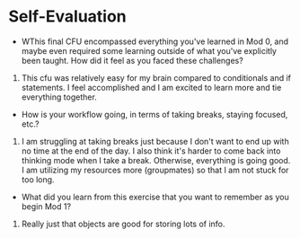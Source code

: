 # Self-Evaluation

- WThis final CFU encompassed everything you've learned in Mod 0, and maybe even required some learning outside of what you've explicitly been taught. How did it feel as you faced these challenges?
1. This cfu was relatively easy for my brain compared to conditionals and if statements. I feel accomplished and I am excited to learn more and tie everything together.
- How is your workflow going, in terms of taking breaks, staying focused, etc.?
1. I am struggling at taking breaks just because I don't want to end up with no time at the end of the day. I also think it's harder to come back into thinking mode when I take a break. Otherwise, everything is going good. I am utilizing my resources more (groupmates) so that I am not stuck for too long.
- What did you learn from this exercise that you want to remember as you begin Mod 1?
1. Really just that objects are good for storing lots of info.